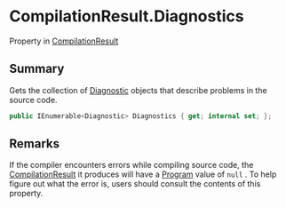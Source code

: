 # CompilationResult.Diagnostics

Property in [CompilationResult](/docs/api/csharp/yarn.compiler.compilationresult.md)

## Summary


Gets the collection of  <a href="yarn.compiler.diagnostic.md">Diagnostic</a>  objects that
describe problems in the source code.


```csharp
public IEnumerable<Diagnostic> Diagnostics { get; internal set; };
```

## Remarks


If the compiler encounters errors while compiling source code, the
<a href="yarn.compiler.compilationresult.md">CompilationResult</a>  it produces will have a  <a href="yarn.compiler.compilationresult.program.md">Program</a>  value of  <code>null</code> . To help figure out
what the error is, users should consult the contents of this
property.


